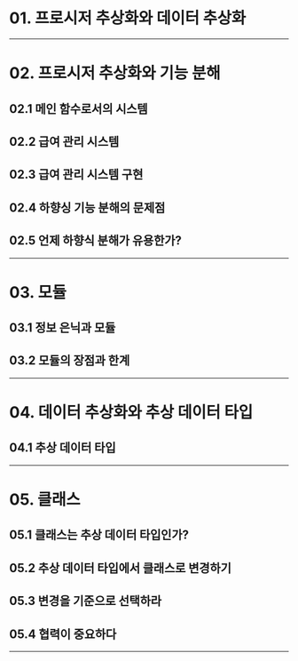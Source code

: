 # 01. 프로시저 추상화와 데이터 추상화

---

# 02. 프로시저 추상화와 기능 분해

## 02.1 메인 함수로서의 시스템
## 02.2 급여 관리 시스템
## 02.3 급여 관리 시스템 구현
## 02.4 하향싱 기능 분해의 문제점
## 02.5 언제 하향식 분해가 유용한가?

---

# 03. 모듈

## 03.1 정보 은닉과 모듈
## 03.2 모듈의 장점과 한계

---

# 04. 데이터 추상화와 추상 데이터 타입

## 04.1 추상 데이터 타입

---

# 05. 클래스

## 05.1 클래스는 추상 데이터 타입인가?
## 05.2 추상 데이터 타입에서 클래스로 변경하기
## 05.3 변경을 기준으로 선택하라
## 05.4 협력이 중요하다

---